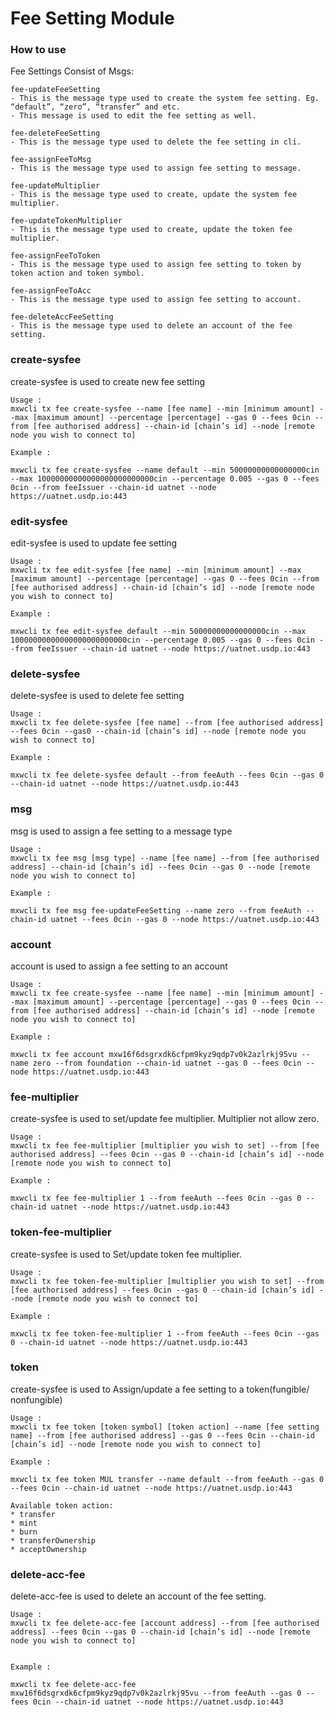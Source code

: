 # Fee Setting Module


### How to use
Fee Settings Consist of Msgs:   

```
fee-updateFeeSetting 
- This is the message type used to create the system fee setting. Eg. “default”, “zero”, “transfer” and etc. 
- This message is used to edit the fee setting as well. 

fee-deleteFeeSetting 
- This is the message type used to delete the fee setting in cli. 

fee-assignFeeToMsg 
- This is the message type used to assign fee setting to message. 

fee-updateMultiplier 
- This is the message type used to create, update the system fee multiplier. 

fee-updateTokenMultiplier 
- This is the message type used to create, update the token fee multiplier. 

fee-assignFeeToToken 
- This is the message type used to assign fee setting to token by token action and token symbol. 

fee-assignFeeToAcc 
- This is the message type used to assign fee setting to account.

fee-deleteAccFeeSetting
- This is the message type used to delete an account of the fee setting.
```

### create-sysfee 
create-sysfee is used to create new fee setting
```
Usage :
mxwcli tx fee create-sysfee --name [fee name] --min [minimum amount] --max [maximum amount] --percentage [percentage] --gas 0 --fees 0cin --from [fee authorised address] --chain-id [chain’s id] --node [remote node you wish to connect to] 

Example :

mxwcli tx fee create-sysfee --name default --min 50000000000000000cin --max 10000000000000000000000000cin --percentage 0.005 --gas 0 --fees 0cin --from feeIssuer --chain-id uatnet --node https://uatnet.usdp.io:443 
```


### edit-sysfee 
edit-sysfee is used to update fee setting
```
Usage :
mxwcli tx fee edit-sysfee [fee name] --min [minimum amount] --max [maximum amount] --percentage [percentage] --gas 0 --fees 0cin --from [fee authorised address] --chain-id [chain’s id] --node [remote node you wish to connect to]  

Example :

mxwcli tx fee edit-sysfee default --min 50000000000000000cin --max 10000000000000000000000000cin --percentage 0.005 --gas 0 --fees 0cin --from feeIssuer --chain-id uatnet --node https://uatnet.usdp.io:443  
```

### delete-sysfee 
delete-sysfee is used to delete fee setting
```
Usage :
mxwcli tx fee delete-sysfee [fee name] --from [fee authorised address] --fees 0cin --gas0 --chain-id [chain’s id] --node [remote node you wish to connect to]  

Example :

mxwcli tx fee delete-sysfee default --from feeAuth --fees 0cin --gas 0 --chain-id uatnet --node https://uatnet.usdp.io:443  
```

### msg 
msg is used to assign a fee setting to a message type
```
Usage :
mxwcli tx fee msg [msg type] --name [fee name] --from [fee authorised address] --chain-id [chain’s id] --fees 0cin --gas 0 --node [remote node you wish to connect to]  

Example :

mxwcli tx fee msg fee-updateFeeSetting --name zero --from feeAuth --chain-id uatnet --fees 0cin --gas 0 --node https://uatnet.usdp.io:443  
```

### account 
account is used to assign a fee setting to an account
```
Usage :
mxwcli tx fee create-sysfee --name [fee name] --min [minimum amount] --max [maximum amount] --percentage [percentage] --gas 0 --fees 0cin --from [fee authorised address] --chain-id [chain’s id] --node [remote node you wish to connect to] 

Example :

mxwcli tx fee account mxw16f6dsgrxdk6cfpm9kyz9qdp7v0k2azlrkj95vu --name zero --from foundation --chain-id uatnet --gas 0 --fees 0cin --node https://uatnet.usdp.io:443 
```

### fee-multiplier 
create-sysfee is used to set/update fee multiplier. Multiplier not allow zero. 
```
Usage :
mxwcli tx fee fee-multiplier [multiplier you wish to set] --from [fee authorised address] --fees 0cin --gas 0 --chain-id [chain’s id] --node [remote node you wish to connect to]  

Example :

mxwcli tx fee fee-multiplier 1 --from feeAuth --fees 0cin --gas 0 --chain-id uatnet --node https://uatnet.usdp.io:443 
```

### token-fee-multiplier 
create-sysfee is used to Set/update token fee multiplier. 
```
Usage :
mxwcli tx fee token-fee-multiplier [multiplier you wish to set] --from [fee authorised address] --fees 0cin --gas 0 --chain-id [chain’s id] --node [remote node you wish to connect to]  

Example :

mxwcli tx fee token-fee-multiplier 1 --from feeAuth --fees 0cin --gas 0 --chain-id uatnet --node https://uatnet.usdp.io:443 
```

### token 
create-sysfee is used to Assign/update a fee setting to a token(fungible/ nonfungible) 
```
Usage :
mxwcli tx fee token [token symbol] [token action] --name [fee setting name] --from [fee authorised address] --gas 0 --fees 0cin --chain-id [chain’s id] --node [remote node you wish to connect to]  

Example :

mxwcli tx fee token MUL transfer --name default --from feeAuth --gas 0 --fees 0cin --chain-id uatnet --node https://uatnet.usdp.io:443  

Available token action: 
* transfer 
* mint 
* burn 
* transferOwnership 
* acceptOwnership 
```

### delete-acc-fee 
delete-acc-fee is used to delete an account of the fee setting. 
```
Usage :
mxwcli tx fee delete-acc-fee [account address] --from [fee authorised address] --fees 0cin --gas 0 --chain-id [chain’s id] --node [remote node you wish to connect to]  
  

Example :

mxwcli tx fee delete-acc-fee mxw16f6dsgrxdk6cfpm9kyz9qdp7v0k2azlrkj95vu --from feeAuth --gas 0 --fees 0cin --chain-id uatnet --node https://uatnet.usdp.io:443  

```